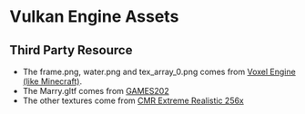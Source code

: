 # Vulkan Engine Assets

## Third Party Resource

- The frame.png, water.png and tex_array_0.png comes from [Voxel Engine (like Minecraft)](https://github.com/StanislavPetrovV/Minecraft).
- The Marry.gltf comes from [GAMES202](https://sites.cs.ucsb.edu/~lingqi/teaching/games202.html)
- The other textures come from [CMR Extreme Realistic 256x](https://www.planetminecraft.com/texture-pack/cmr-exterme-realistic-256x-bump-mapping/)
